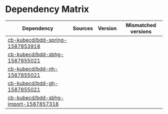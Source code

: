 # Dependency Matrix

Dependency | Sources | Version | Mismatched versions
---------- | ------- | ------- | -------------------
[cb-kubecd/bdd-spring-1587853918](https://github.com/cb-kubecd/bdd-spring-1587853918.git) |  | []() | 
[cb-kubecd/bdd-sbhg-1587855021](https://github.com/cb-kubecd/bdd-sbhg-1587855021.git) |  | []() | 
[cb-kubecd/bdd-nh-1587855021](https://github.com/cb-kubecd/bdd-nh-1587855021.git) |  | []() | 
[cb-kubecd/bdd-gh-1587855021](https://github.com/cb-kubecd/bdd-gh-1587855021.git) |  | []() | 
[cb-kubecd/bdd-sbhg-import-1587857318](https://github.com/cb-kubecd/bdd-sbhg-import-1587857318.git) |  | []() | 
